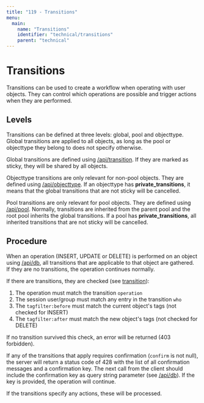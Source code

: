 ```yaml
---
title: "119 - Transitions"
menu:
  main:
    name: "Transitions"
    identifier: "technical/transitions"
    parent: "technical"
---
```

# Transitions

Transitions can be used to create a workflow when operating with user objects. They can control which operations are
possible and trigger actions when they are performed.

## Levels

Transitions can be defined at three levels: global, pool and objecttype. Global transitions are applied to all objects,
as long as the pool or objecttype they belong to does not specify otherwise.

Global transitions are defined using [/api/transition](/en/technical/api/transitions). If they are marked as sticky, they will be
shared by all objects.

Objecttype transitions are only relevant for non-pool objects. They are defined using [/api/objecttype](/en/technical/api/objecttype).
If an objecttype has **private_transitions**, it means that the global transitions that are not sticky will be cancelled.

Pool transitions are only relevant for pool objects. They are defined using [/api/pool](/en/technical/api/pool). Normally,
transitions are inherited from the parent pool and the root pool inherits the global transitions.
If a pool has **private_transitions**, all inherited transitions that are not sticky will be cancelled.

## Procedure

When an operation (INSERT, UPDATE or DELETE) is performed on an object using [/api/db](/en/technical/api/db), all transitions that are
applicable to that object are gathered. If they are no transitions, the operation continues normally.

If there are transitions, they are checked (see [transition](/en/technical/types/transition)):

1. The operation must match the transition `operation`
2. The session user/group must match any entry in the transition `who`
3. The `tagfilter:before` must match the current object's tags (not checked for INSERT)
4. The `tagfilter:after` must match the new object's tags (not checked for DELETE)

If no transition survived this check, an error will be returned (403 forbidden).

If any of the transitions that apply requires confirmation (`confirm` is not null), the server will return a status code of 428
with the list of all confirmation messages and a confirmation key. The next call from the client should include the confirmation
key as query string parameter (see [/api/db](/en/technical/api/db)). If the key is provided, the operation will continue.

If the transitions specify any actions, these will be processed.

